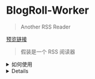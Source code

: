 # BlogRoll-Worker

> Another RSS Reader



[预览链接](https://blogroll.axz.me/)



> 假装是一个 RSS 阅读器


<details>
## <summary>  如何使用 </summary>

如果你也想整一个的话，其实也不难，相对还是比较好办的

### Fork 项目

这个就不用我教了吧，看见右上角那个 fork 按钮了不，点就完事了！

生成一个自己的仓库之后好方便做更新和修改。

### 配置 CloudFlare

最重要的是先配置 CloudFlare，让整个链路先跑起来，之后的具体代码再怎么改都来得及。

CloudFlare 的网站在 [这里](https://cloudflare.com/)，注册账号之后先在左侧选中 `workers`， 注册一个 workers

然后在 [这里](https://dash.cloudflare.com/profile/api-tokens) 注册一个 api 密钥，并且在你 fork 的 GitHub 仓库中 `Settings` 的 `Secrets` 里添加一个叫 `CF_WORKERS_TOKEN` 的密钥，把刚刚申请的 api 密钥添加进去

最后进入到 [wrangler.toml](wrangler.toml) 中，修改这个文件里面的 `account_id` 和 `zone_id`，其中 `account_id` 可以在 `workers` 中获取到，而对于 `zone_id`，如果你没有自定义域名的诉求，可以在最前面加井号注释掉

修改完成并同步到 main 分支之后，GitHub Actions 应该会自动启动，观察执行情况就可以了。正常来讲应该会执行成功的。

### 本地部署与修改

外观样式DIY：

- RSS订阅：直接修改 README.md 中下方的表格就可以了
- RSS Anything:https://rss.diffbot.com/
- RSS Hub：https://rsshub.axz.me/
- RSS Proxy：https://proxy-rssfeed.axz.me/
- RSS Worker:https://rss-worker.overbye.workers.dev/rss/
- 修改 logo 等其他前端展现（已标记 TODO）
  - ./web/public/favicon.ico -- 网站 icon
  - ./src/assets/logo.png -- 页内显示 logo
  - ./src/index.html -- 页面 title
  - ./src/APP.vue -- 页内标题及 banner 文案
- 修改自动生成的 RSS 信息（已标记 TODO）：index.js

在本地想部署起来的话，直接 clone 你自己 fork 出的仓库到本地，然后作为标准 npm 项目去部署

```
# 安装依赖
npm install

# 开发
npm run dev

# 测试 RSS 获取

npm run gen

# 构建
npm run build
```

## LICENSE

项目基于 [NJU-LUG/Blogroll](https://github.com/nju-lug/blogroll) & [Friend-Link-House](https://github.com/idealclover/Friend-Link-House)，采用 [MIT Licence](./LICENSE)
</details>

<details>

## <summary>  Feed </summary>

| 名称                  | 网站                                 | 描述（选填） | 头像（默认为/favicon.ico） | RSS（默认为/feed）                                           | 分类 |
| --------------------- | ------------------------------------ | ------------ | -------------------------- | ------------------------------------------------------------ | ---- |
| 羊毛日报              | https://ym.today                     |              |                            | https://ym.today/feed                                        |      |
| 反斗限免              | http://free.apprcn.com               |              |                            | http://free.apprcn.com/feed                                  |      |
| ZAPRO · 杂铺          | https://tmioe.com                    |              |                            | https://tmioe.com/feed                                       |      |
| 限时免费              | https://xianshiyouhui.com            |              |                            | https://xianshiyouhui.com/feed                               |      |
| i3综合社区            | https://www.i3zh.com                 |              |                            | https://www.i3zh.com/feed                                    |      |
| 如有乐享              | https://51.ruyo.net                  |              |                            | https://51.ruyo.net/feed/                                    |      |
| MisakaNo の 小破站    | https://blog.misaka.rest             |              |                            | https://blog.misaka.rest/atom.xml                            |      |
| 优米格                | https://www.4spaces.org              |              |                            | https://www.4spaces.org/feed                                 |      |
| Mareep                | https://blog.mareep.net              |              |                            | https://blog.mareep.net/atom.xml                             |      |
| ahhhhfs               | https://www.ahhhhfs.com              |              |                            | https://www.ahhhhfs.com/feed.xml                             |      |
| omii                  | https://omii.top                     |              |                            | https://omii.top/feed                                        |      |
| 黑海洋wiki            | https://blog.upx8.com                |              |                            | https://blog.upx8.com/feed                                   |      |
| 煙花巷陌              | https://blog.ilue.pp.ua              |              |                            | https://blog.ilue.pp.ua/rss.xml                              |      |
| Shiina's Bulog        | https://blog.shiina.fun              |              |                            | https://blog.shiina.fun/feed                                 |      |
| 麦麦同学              | https://www.mmtx.net                 |              |                            | https://www.mmtx.net/feed                                    |      |
| 爱乐唯                | https://ilev.net                     |              |                            | https://ilev.net/?feed=rss                                   |      |
| AppInn                | https://www.applnn.cc                |              |                            | https://www.applnn.cc/feed                                   |      |
| 老白博客              | https://www.xcbtmw.com               |              |                            | https://www.xcbtmw.com/feed                                  |      |
| ooly                  | https://ooly.cc                      |              |                            | https://ooly.cc/feed                                         |      |
| 整点猫咪              | https://surge.tel                    |              |                            | https://surge.tel/rss                                        |      |
| 耕读                  | http://igdux.com                     |              |                            | http://igdux.com/feed                                        |      |
| 小五四博客            | https://blog.xiao54.com              |              |                            | https://blog.xiao54.com/feed.php                             |      |
| 小叶云                | https://www.xiaoyeyun6.com           |              |                            | https://www.xiaoyeyun6.com/index.php/feed/                   |      |
| 清~幽殇               | https://isedu.top                    |              |                            | https://isedu.top/feed/                                      |      |
| 享乐分享              | https://xiangleshare.com             |              |                            | https://xiangleshare.com/feed                                |      |
| 熊猫软件站            | https://www.uuzz.cc                  |              |                            | https://www.uuzz.cc/feed                                     |      |
| 倾城于你              | https://qninq.cn                     |              |                            | https://qninq.cn/feed/                                       |      |
| HighPing              | https://blog.highp.ing               |              |                            | https://blog.highp.ing/index.xml                             |      |
| 可汗勤政              | https://space.bilibili.com/23947287/ |              |                            | https://rss-worker.overbye.workers.dev/rss/bilibili/user/video/23947287 |      |
| TG:Newlearnerの自留地 | https://t.me/NewlearnerChannel       |              |                            | https://rss-worker.overbye.workers.dev/rss/telegram/channel/NewlearnerChannel |      |
| 火凤凰                | https://rulel.com/                   |              |                            | https://rulel.com/feed/                                      |      |
|                       |                                      |              |                            |                                                              |      |
|                       |                                      |              |                            |                                                              |      |
|                       |                                      |              |                            |                                                              |      |
|                       |                                      |              |                            |                                                              |      |
|                       |                                      |              |                            |                                                              |      |
|                       |                                      |              |                            |                                                              |      |
|                       |                                      |              |                            |                                                              |      |
|                       |                                      |              |                            |                                                              |      |
